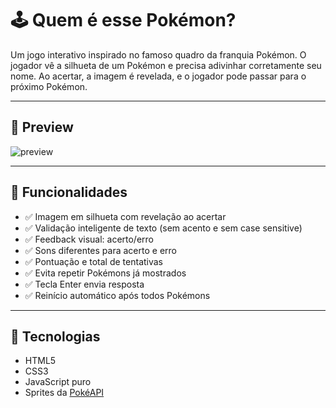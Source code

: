 # 🕹️ Quem é esse Pokémon?

Um jogo interativo inspirado no famoso quadro da franquia Pokémon. O jogador vê a silhueta de um Pokémon e precisa adivinhar corretamente seu nome. Ao acertar, a imagem é revelada, e o jogador pode passar para o próximo Pokémon.

---

## 📸 Preview

![preview]([https://user-images.githubusercontent.com/your-username/preview.png](https://yfidelis.github.io/whoisthatpokemon/))

---

## 🚀 Funcionalidades

- ✅ Imagem em silhueta com revelação ao acertar
- ✅ Validação inteligente de texto (sem acento e sem case sensitive)
- ✅ Feedback visual: acerto/erro
- ✅ Sons diferentes para acerto e erro
- ✅ Pontuação e total de tentativas
- ✅ Evita repetir Pokémons já mostrados
- ✅ Tecla Enter envia resposta
- ✅ Reinício automático após todos Pokémons

---

## 🧱 Tecnologias

- HTML5
- CSS3
- JavaScript puro
- Sprites da [PokéAPI](https://pokeapi.co)

